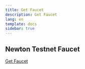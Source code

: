 ```yaml
---
title: Get Faucet
description: Get Faucet
lang: en
template: docs
sidebar: true
---
```


## Newton Testnet Faucet
[Get Faucet](https://www.newtonproject.org/en/faucet/)
